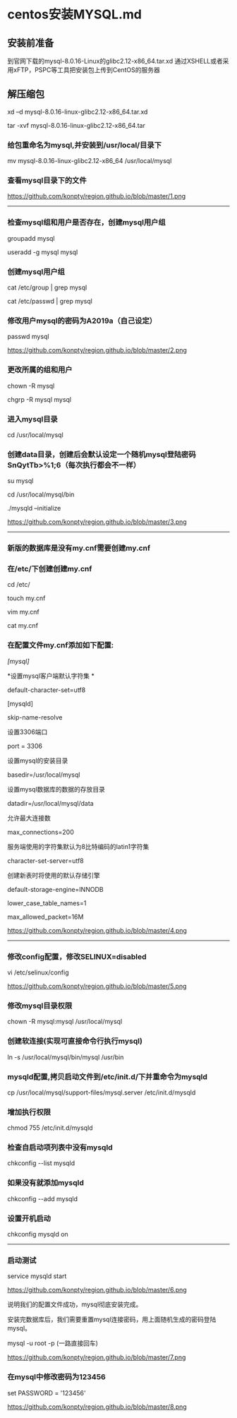 # centos安装MYSQL.md

## 安装前准备
到官网下载的mysql-8.0.16-Linux的glibc2.12-x86_64.tar.xd
通过XSHELL或者采用xFTP，PSPC等工具把安装包上传到CentOS的服务器

## 解压缩包

xd –d mysql-8.0.16-linux-glibc2.12-x86_64.tar.xd

tar -xvf mysql-8.0.16-linux-glibc2.12-x86_64.tar

### 给包重命名为mysql,并安装到/usr/local/目录下

mv mysql-8.0.16-linux-glibc2.12-x86_64 /usr/local/mysql

### 查看mysql目录下的文件

https://github.com/konpty/region.github.io/blob/master/1.png

---
### 检查mysql组和用户是否存在，创建mysql用户组

groupadd mysql

useradd -g mysql mysql

### 创建mysql用户组

cat /etc/group | grep mysql 

cat /etc/passwd | grep mysql

### 修改用户mysql的密码为A2019a（自己设定）

passwd mysql

https://github.com/konpty/region.github.io/blob/master/2.png 

### 更改所属的组和用户

chown -R mysql 

chgrp -R mysql mysql

### 进入mysql目录

cd /usr/local/mysql

### 创建data目录，创建后会默认设定一个随机mysql登陆密码SnQytTb>%1;6（每次执行都会不一样）

su mysql

cd /usr/local/mysql/bin

./mysqld –initialize

https://github.com/konpty/region.github.io/blob/master/3.png

---
### 新版的数据库是没有my.cnf需要创建my.cnf

### 在/etc/下创建创建my.cnf

cd /etc/

touch my.cnf

vim my.cnf

cat my.cnf

### 在配置文件my.cnf添加如下配置:

*[mysql]*

*设置mysql客户端默认字符集 *

default-character-set=utf8 

[mysqld]

skip-name-resolve

设置3306端口

port = 3306

设置mysql的安装目录

basedir=/usr/local/mysql

设置mysql数据库的数据的存放目录

datadir=/usr/local/mysql/data

允许最大连接数

max_connections=200

服务端使用的字符集默认为8比特编码的latin1字符集

character-set-server=utf8

创建新表时将使用的默认存储引擎

default-storage-engine=INNODB 

lower_case_table_names=1

max_allowed_packet=16M

https://github.com/konpty/region.github.io/blob/master/4.png

---
### 修改config配置，修改SELINUX=disabled

vi /etc/selinux/config

https://github.com/konpty/region.github.io/blob/master/5.png

### 修改mysql目录权限

chown -R mysql:mysql /usr/local/mysql

### 创建软连接(实现可直接命令行执行mysql)

ln -s /usr/local/mysql/bin/mysql /usr/bin

### mysqld配置,拷贝启动文件到/etc/init.d/下并重命令为mysqld

cp /usr/local/mysql/support-files/mysql.server  /etc/init.d/mysqld

### 增加执行权限

chmod 755 /etc/init.d/mysqld

### 检查自启动项列表中没有mysqld

chkconfig --list mysqld

### 如果没有就添加mysqld

chkconfig --add mysqld

### 设置开机启动

chkconfig mysqld on

---
### 启动测试

service mysqld start

https://github.com/konpty/region.github.io/blob/master/6.png

说明我们的配置文件成功，mysql彻底安装完成。

安装完数据库后，我们需要重置mysql连接密码，用上面随机生成的密码登陆mysql。

mysql -u root -p (一路直接回车)

https://github.com/konpty/region.github.io/blob/master/7.png

### 在mysql中修改密码为123456

set PASSWORD = '123456'

https://github.com/konpty/region.github.io/blob/master/8.png


